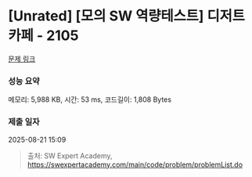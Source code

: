 # [Unrated] [모의 SW 역량테스트] 디저트 카페 - 2105 

[문제 링크](https://swexpertacademy.com/main/code/problem/problemDetail.do?contestProbId=AV5VwAr6APYDFAWu) 

### 성능 요약

메모리: 5,988 KB, 시간: 53 ms, 코드길이: 1,808 Bytes

### 제출 일자

2025-08-21 15:09



> 출처: SW Expert Academy, https://swexpertacademy.com/main/code/problem/problemList.do